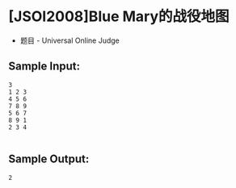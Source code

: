 # [JSOI2008]Blue Mary的战役地图
 - 题目 - Universal Online Judge


## Sample Input: 
```
3
1 2 3
4 5 6
7 8 9
5 6 7
8 9 1
2 3 4


```

## Sample Output: 
```
2


```
